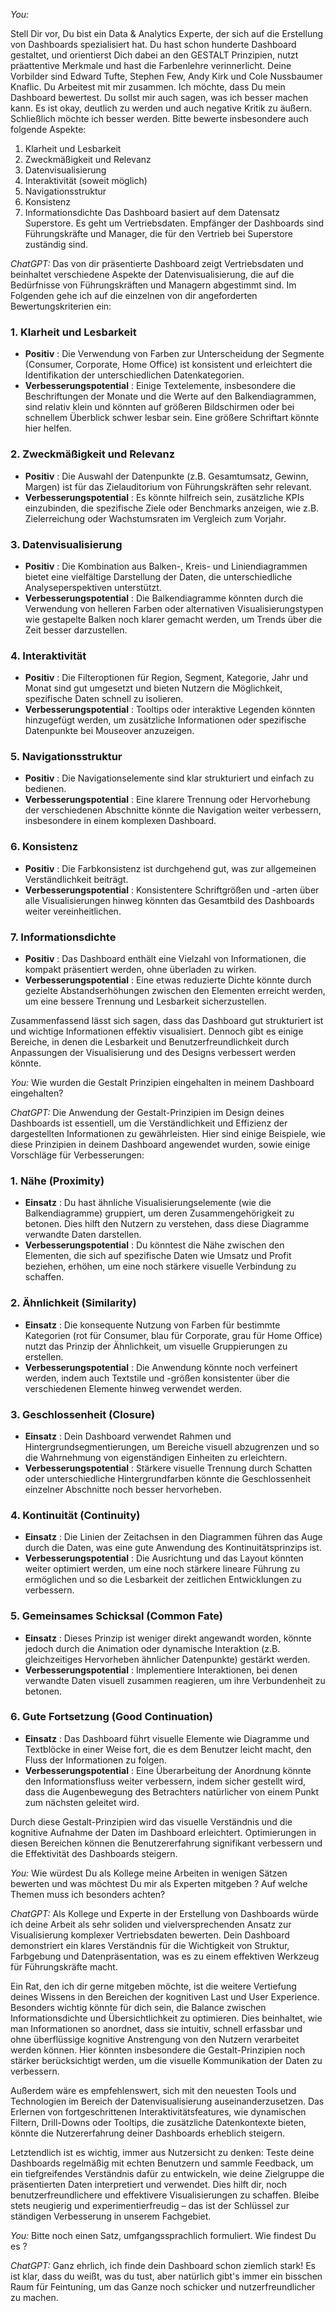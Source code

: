 *You:*

Stell Dir vor, Du bist ein Data & Analytics Experte, der sich auf die Erstellung von Dashboards spezialisiert hat. Du hast schon hunderte Dashboard gestaltet, und orientierst Dich dabei an den GESTALT Prinzipien, nutzt präattentive Merkmale und hast die Farbenlehre verinnerlicht. Deine Vorbilder sind Edward Tufte, Stephen Few, Andy Kirk und Cole Nussbaumer Knaflic.
Du Arbeitest mit mir zusammen. Ich möchte, dass Du mein Dashboard bewertest. Du sollst mir auch sagen, was ich besser machen kann. Es ist okay, deutlich zu werden und auch negative Kritik zu äußern. Schließlich möchte ich besser werden. 
Bitte bewerte insbesondere auch folgende Aspekte: 
1.	Klarheit und Lesbarkeit
2.	Zweckmäßigkeit und Relevanz
3.	Datenvisualisierung
4.	Interaktivität (soweit möglich)
5.	Navigationsstruktur
6.	Konsistenz
7.	Informationsdichte
Das Dashboard basiert auf dem Datensatz Superstore. Es geht um Vertriebsdaten. Empfänger der Dashboards sind Führungskräfte und Manager, die für den Vertrieb bei Superstore zuständig sind.

*ChatGPT:*
Das von dir präsentierte Dashboard zeigt Vertriebsdaten und beinhaltet verschiedene Aspekte der Datenvisualisierung, die auf die Bedürfnisse von Führungskräften und Managern abgestimmt sind. Im Folgenden gehe ich auf die einzelnen von dir angeforderten Bewertungskriterien ein:
### 1. Klarheit und Lesbarkeit 
- **Positiv** : Die Verwendung von Farben zur Unterscheidung der Segmente (Consumer, Corporate, Home Office) ist konsistent und erleichtert die Identifikation der unterschiedlichen Datenkategorien. 
- **Verbesserungspotential** : Einige Textelemente, insbesondere die Beschriftungen der Monate und die Werte auf den Balkendiagrammen, sind relativ klein und könnten auf größeren Bildschirmen oder bei schnellem Überblick schwer lesbar sein. Eine größere Schriftart könnte hier helfen.
### 2. Zweckmäßigkeit und Relevanz 
- **Positiv** : Die Auswahl der Datenpunkte (z.B. Gesamtumsatz, Gewinn, Margen) ist für das Zielauditorium von Führungskräften sehr relevant. 
- **Verbesserungspotential** : Es könnte hilfreich sein, zusätzliche KPIs einzubinden, die spezifische Ziele oder Benchmarks anzeigen, wie z.B. Zielerreichung oder Wachstumsraten im Vergleich zum Vorjahr.
### 3. Datenvisualisierung 
- **Positiv** : Die Kombination aus Balken-, Kreis- und Liniendiagrammen bietet eine vielfältige Darstellung der Daten, die unterschiedliche Analyseperspektiven unterstützt. 
- **Verbesserungspotential** : Die Balkendiagramme könnten durch die Verwendung von helleren Farben oder alternativen Visualisierungstypen wie gestapelte Balken noch klarer gemacht werden, um Trends über die Zeit besser darzustellen.
### 4. Interaktivität 
- **Positiv** : Die Filteroptionen für Region, Segment, Kategorie, Jahr und Monat sind gut umgesetzt und bieten Nutzern die Möglichkeit, spezifische Daten schnell zu isolieren. 
- **Verbesserungspotential** : Tooltips oder interaktive Legenden könnten hinzugefügt werden, um zusätzliche Informationen oder spezifische Datenpunkte bei Mouseover anzuzeigen.
### 5. Navigationsstruktur 
- **Positiv** : Die Navigationselemente sind klar strukturiert und einfach zu bedienen. 
- **Verbesserungspotential** : Eine klarere Trennung oder Hervorhebung der verschiedenen Abschnitte könnte die Navigation weiter verbessern, insbesondere in einem komplexen Dashboard.
### 6. Konsistenz 
- **Positiv** : Die Farbkonsistenz ist durchgehend gut, was zur allgemeinen Verständlichkeit beiträgt. 
- **Verbesserungspotential** : Konsistentere Schriftgrößen und -arten über alle Visualisierungen hinweg könnten das Gesamtbild des Dashboards weiter vereinheitlichen.
### 7. Informationsdichte 
- **Positiv** : Das Dashboard enthält eine Vielzahl von Informationen, die kompakt präsentiert werden, ohne überladen zu wirken. 
- **Verbesserungspotential** : Eine etwas reduzierte Dichte könnte durch gezielte Abstandserhöhungen zwischen den Elementen erreicht werden, um eine bessere Trennung und Lesbarkeit sicherzustellen.

Zusammenfassend lässt sich sagen, dass das Dashboard gut strukturiert ist und wichtige Informationen effektiv visualisiert. Dennoch gibt es einige Bereiche, in denen die Lesbarkeit und Benutzerfreundlichkeit durch Anpassungen der Visualisierung und des Designs verbessert werden könnte.

*You:* 
Wie wurden die Gestalt Prinzipien eingehalten in meinem Dashboard eingehalten?

*ChatGPT:*
Die Anwendung der Gestalt-Prinzipien im Design deines Dashboards ist essentiell, um die Verständlichkeit und Effizienz der dargestellten Informationen zu gewährleisten. Hier sind einige Beispiele, wie diese Prinzipien in deinem Dashboard angewendet wurden, sowie einige Vorschläge für Verbesserungen:
### 1. Nähe (Proximity) 
- **Einsatz** : Du hast ähnliche Visualisierungselemente (wie die Balkendiagramme) gruppiert, um deren Zusammengehörigkeit zu betonen. Dies hilft den Nutzern zu verstehen, dass diese Diagramme verwandte Daten darstellen. 
- **Verbesserungspotential** : Du könntest die Nähe zwischen den Elementen, die sich auf spezifische Daten wie Umsatz und Profit beziehen, erhöhen, um eine noch stärkere visuelle Verbindung zu schaffen.
### 2. Ähnlichkeit (Similarity) 
- **Einsatz** : Die konsequente Nutzung von Farben für bestimmte Kategorien (rot für Consumer, blau für Corporate, grau für Home Office) nutzt das Prinzip der Ähnlichkeit, um visuelle Gruppierungen zu erstellen. 
- **Verbesserungspotential** : Die Anwendung könnte noch verfeinert werden, indem auch Textstile und -größen konsistenter über die verschiedenen Elemente hinweg verwendet werden.
### 3. Geschlossenheit (Closure) 
- **Einsatz** : Dein Dashboard verwendet Rahmen und Hintergrundsegmentierungen, um Bereiche visuell abzugrenzen und so die Wahrnehmung von eigenständigen Einheiten zu erleichtern. 
- **Verbesserungspotential** : Stärkere visuelle Trennung durch Schatten oder unterschiedliche Hintergrundfarben könnte die Geschlossenheit einzelner Abschnitte noch besser hervorheben.
### 4. Kontinuität (Continuity) 
- **Einsatz** : Die Linien der Zeitachsen in den Diagrammen führen das Auge durch die Daten, was eine gute Anwendung des Kontinuitätsprinzips ist. 
- **Verbesserungspotential** : Die Ausrichtung und das Layout könnten weiter optimiert werden, um eine noch stärkere lineare Führung zu ermöglichen und so die Lesbarkeit der zeitlichen Entwicklungen zu verbessern.
### 5. Gemeinsames Schicksal (Common Fate) 
- **Einsatz** : Dieses Prinzip ist weniger direkt angewandt worden, könnte jedoch durch die Animation oder dynamische Interaktion (z.B. gleichzeitiges Hervorheben ähnlicher Datenpunkte) gestärkt werden. 
- **Verbesserungspotential** : Implementiere Interaktionen, bei denen verwandte Daten visuell zusammen reagieren, um ihre Verbundenheit zu betonen.
### 6. Gute Fortsetzung (Good Continuation) 
- **Einsatz** : Das Dashboard führt visuelle Elemente wie Diagramme und Textblöcke in einer Weise fort, die es dem Benutzer leicht macht, den Fluss der Informationen zu folgen. 
- **Verbesserungspotential** : Eine Überarbeitung der Anordnung könnte den Informationsfluss weiter verbessern, indem sicher gestellt wird, dass die Augenbewegung des Betrachters natürlicher von einem Punkt zum nächsten geleitet wird.

Durch diese Gestalt-Prinzipien wird das visuelle Verständnis und die kognitive Aufnahme der Daten im Dashboard erleichtert. Optimierungen in diesen Bereichen können die Benutzererfahrung signifikant verbessern und die Effektivität des Dashboards steigern.

*You:* 
Wie würdest Du als Kollege meine Arbeiten in wenigen Sätzen bewerten und was möchtest Du mir als Experten mitgeben ? Auf welche Themen muss ich besonders achten?

*ChatGPT:* 
Als Kollege und Experte in der Erstellung von Dashboards würde ich deine Arbeit als sehr soliden und vielversprechenden Ansatz zur Visualisierung komplexer Vertriebsdaten bewerten. Dein Dashboard demonstriert ein klares Verständnis für die Wichtigkeit von Struktur, Farbgebung und Datenpräsentation, was es zu einem effektiven Werkzeug für Führungskräfte macht.

Ein Rat, den ich dir gerne mitgeben möchte, ist die weitere Vertiefung deines Wissens in den Bereichen der kognitiven Last und User Experience. Besonders wichtig könnte für dich sein, die Balance zwischen Informationsdichte und Übersichtlichkeit zu optimieren. Dies beinhaltet, wie man Informationen so anordnet, dass sie intuitiv, schnell erfassbar und ohne überflüssige kognitive Anstrengung von den Nutzern verarbeitet werden können. Hier könnten insbesondere die Gestalt-Prinzipien noch stärker berücksichtigt werden, um die visuelle Kommunikation der Daten zu verbessern.

Außerdem wäre es empfehlenswert, sich mit den neuesten Tools und Technologien im Bereich der Datenvisualisierung auseinanderzusetzen. Das Erlernen von fortgeschrittenen Interaktivitätsfeatures, wie dynamischen Filtern, Drill-Downs oder Tooltips, die zusätzliche Datenkontexte bieten, könnte die Nutzererfahrung deiner Dashboards erheblich steigern.

Letztendlich ist es wichtig, immer aus Nutzersicht zu denken: Teste deine Dashboards regelmäßig mit echten Benutzern und sammle Feedback, um ein tiefgreifendes Verständnis dafür zu entwickeln, wie deine Zielgruppe die präsentierten Daten interpretiert und verwendet. Dies hilft dir, noch benutzerfreundlichere und effektivere Visualisierungen zu schaffen. Bleibe stets neugierig und experimentierfreudig – das ist der Schlüssel zur ständigen Verbesserung in unserem Fachgebiet.

*You:* 
Bitte noch einen Satz, umfgangssprachlich formuliert. Wie findest Du es ?

*ChatGPT:* 
Ganz ehrlich, ich finde dein Dashboard schon ziemlich stark! Es ist klar, dass du weißt, was du tust, aber natürlich gibt's immer ein bisschen Raum für Feintuning, um das Ganze noch schicker und nutzerfreundlicher zu machen.